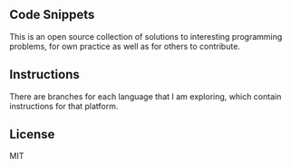 ## Code Snippets
This is an open source collection of solutions to interesting programming problems, for own practice as well as for others to contribute.

## Instructions
There are branches for each language that I am exploring, which contain instructions for that platform.

## License
MIT
